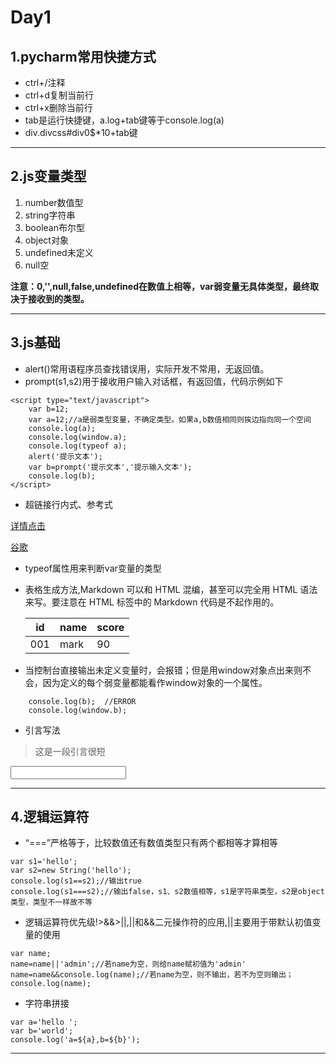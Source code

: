 # Day1
## 1.pycharm常用快捷方式

* ctrl+/注释
* ctrl+d复制当前行
* ctrl+x删除当前行
* tab是运行快捷键，a.log+tab键等于console.log(a)
* div.divcss#div0$*10+tab键

---

## 2.js变量类型
1. number数值型
2.  string字符串
3.  boolean布尔型
4.  object对象
5.  undefined未定义
6.  null空

**注意：0,'',null,false,undefined在数值上相等，var弱变量无具体类型，最终取决于接收到的类型。**


---
## 3.js基础
* alert()常用语程序员查找错误用，实际开发不常用，无返回值。
* prompt(s1,s2)用于接收用户输入对话框，有返回值，代码示例如下
```
<script type="text/javascript">
    var b=12;
    var a=12;//a是弱类型变量，不确定类型。如果a,b数值相同则挨边指向同一个空间
    console.log(a);
    console.log(window.a);
    console.log(typeof a);
    alert('提示文本');
    var b=prompt('提示文本','提示输入文本');
    console.log(b);
</script>
```
* 超链接行内式、参考式

[详情点击](http://www.baidu.com)

[谷歌][1]

[1]:https;//www.google.com/images/branding/googlelogo/2x/googlelogo_color_120x44dp.png"google"

* typeof属性用来判断var变量的类型
* 表格生成方法,Markdown 可以和 HTML 混编，甚至可以完全用 HTML 语法来写。要注意在 HTML 标签中的 Markdown 代码是不起作用的。

  id | name | score
  --- |---   |---
  001|mark|90
* 当控制台直接输出未定义变量时，会报错；但是用window对象点出来则不会，因为定义的每个弱变量都能看作window对象的一个属性。
```
    console.log(b);  //ERROR
    console.log(window.b);
```
* 引言写法
>这是一段引言很短
<input type="text"/>


***

## 4.逻辑运算符
* “===”严格等于，比较数值还有数值类型只有两个都相等才算相等
```
var s1='hello';
var s2=new String('hello');
console.log(s1==s2);//输出true
console.log(s1===s2);//输出false，s1、s2数值相等，s1是字符串类型，s2是object类型，类型不一样故不等
```
* 逻辑运算符优先级!>&&>||,||和&&二元操作符的应用,||主要用于带默认初值变量的使用
```
var name;
name=name||'admin';//若name为空，则给name赋初值为'admin'
name=name&&console.log(name);//若name为空，则不输出，若不为空则输出；
console.log(name);
```
* 字符串拼接
```
var a='hello ';
var b='world';
console.log('a=${a},b=${b}');
```
---
